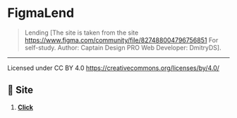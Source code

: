 # FigmaLend

> Lending [The site is taken from the site https://www.figma.com/community/file/827488004796756851 For self-study. Author: Captain Design PRO Web Developer: DmitryDS]. 

---
Licensed under CC BY 4.0 https://creativecommons.org/licenses/by/4.0/
## 🚀 Site

1. **[Click](https://dmitrydesign3.github.io/FigmaLend-Landing-Page-/)**
 
